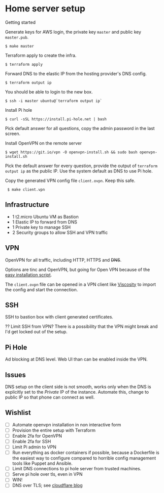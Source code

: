 # Home server setup #

Getting started

Generate keys for AWS login, the private key `master` and public key
`master.pub`.

    $ make master

Terraform apply to create the infra.

    $ terraform apply

Forward DNS to the elastic IP from the hosting provider's DNS config.

    $ terraform output ip

You should be able to login to the new box.

    $ ssh -i master ubuntu@`terraform output ip`

Install Pi hole

    $ curl -sSL https://install.pi-hole.net | bash

Pick default answer for all questions, copy the admin password in the last screen.

Install OpenVPN on the remote server

    $ wget https://git.io/vpn -O openvpn-install.sh && sudo bash openvpn-install.sh

Pick the default answer for every question, provide the output of `terraform
output ip` as the public IP. Use the system default as DNS to use Pi hole.

Copy the generated VPN config file `client.ovpn`. Keep this safe.

     $ make client.vpn

## Infrastructure ##

- 1 t2.micro Ubuntu VM as Bastion
- 1 Elastic IP to forward from DNS
- 1 Private key to manage SSH
- 2 Security groups to allow SSH and VPN traffic

## VPN ##

OpenVPN for all traffic, including HTTP, HTTPS and ~~DNS~~.

Options are tinc and OpenVPN, but going for Open VPN because of the [easy
installation script][openvpn-install].

The `client.ovpn` file can be opened in a VPN client like [Viscosity][viscosity]
to import the config and start the connection.

## SSH ##

SSH to bastion box with client generated certificates.

?? Limit SSH from VPN? There is a possibility that the VPN might break and I'd
get locked out of the setup.

## Pi Hole ##

Ad blocking at DNS level. Web UI than can be enabled inside the VPN.

## Issues ##

DNS setup on the client side is not smooth, works only when the DNS is
explicitly set to the *Private* IP of the instance. Automate this, change to
public IP so that phone can connect as well.

## Wishlist ##

- [ ] Automate openvpn installation in non interactive form
- [ ] Provision the entire setup with Terraform
- [ ] Enable 2fa for OpenVPN
- [ ] Enable 2fa for SSH
- [ ] Limit Pi admin to VPN
- [ ] Run everything as docker containers if possible, because a Dockerfile is
      the easiest way to configure compared to horrible config management tools
      like Puppet and Ansible.
- [ ] Limit DNS connections to pi hole server from trusted machines.
- [ ] Serve pi hole over tls, even in VPN
- [ ] WIN!
- [ ] DNS over TLS; see [cloudflare blog][cf]

[cf]: https://blog.cloudflare.com/enable-private-dns-with-1-1-1-1-on-android-9-pie/
[openvpn-install]: https://github.com/Nyr/openvpn-install
[viscosity]: https://www.sparklabs.com/viscosity/
